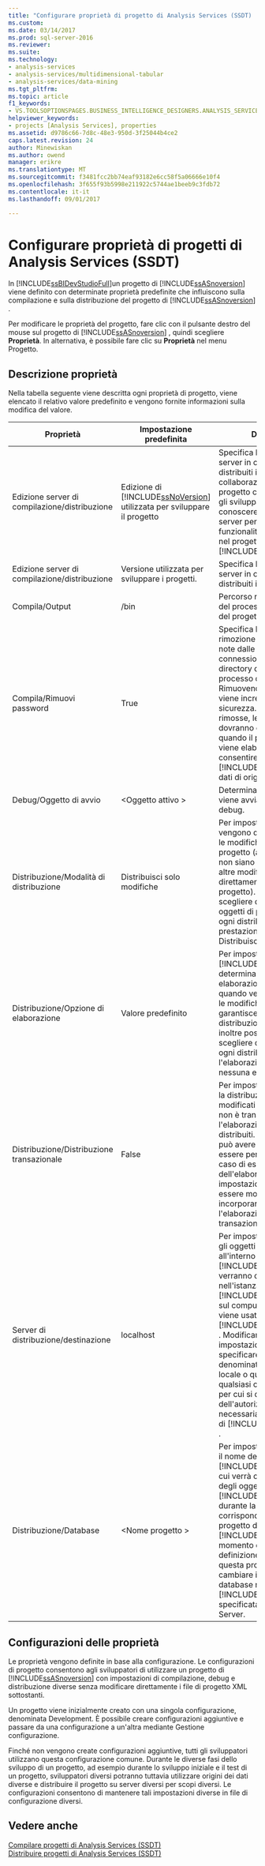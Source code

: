 ```yaml
---
title: "Configurare proprietà di progetto di Analysis Services (SSDT) | Documenti Microsoft"
ms.custom: 
ms.date: 03/14/2017
ms.prod: sql-server-2016
ms.reviewer: 
ms.suite: 
ms.technology:
- analysis-services
- analysis-services/multidimensional-tabular
- analysis-services/data-mining
ms.tgt_pltfrm: 
ms.topic: article
f1_keywords:
- VS.TOOLSOPTIONSPAGES.BUSINESS_INTELLIGENCE_DESIGNERS.ANALYSIS_SERVICES_DESIGNERS.GENERAL
helpviewer_keywords:
- projects [Analysis Services], properties
ms.assetid: d9786c66-7d8c-48e3-950d-3f25044b4ce2
caps.latest.revision: 24
author: Minewiskan
ms.author: owend
manager: erikre
ms.translationtype: MT
ms.sourcegitcommit: f3481fcc2bb74eaf93182e6cc58f5a06666e10f4
ms.openlocfilehash: 3f655f93b5998e211922c5744ae1beeb9c3fdb72
ms.contentlocale: it-it
ms.lasthandoff: 09/01/2017

---
```

# <a name="configure-analysis-services-project-properties-ssdt"></a>Configurare proprietà di progetti di Analysis Services (SSDT)
  In [!INCLUDE[ssBIDevStudioFull](../../includes/ssbidevstudiofull-md.md)]un progetto di [!INCLUDE[ssASnoversion](../../includes/ssasnoversion-md.md)] viene definito con determinate proprietà predefinite che influiscono sulla compilazione e sulla distribuzione del progetto di [!INCLUDE[ssASnoversion](../../includes/ssasnoversion-md.md)] .  
  
 Per modificare le proprietà del progetto, fare clic con il pulsante destro del mouse sul progetto di [!INCLUDE[ssASnoversion](../../includes/ssasnoversion-md.md)] , quindi scegliere **Proprietà**. In alternativa, è possibile fare clic su **Proprietà** nel menu Progetto.  
  
## <a name="property-description"></a>Descrizione proprietà  
 Nella tabella seguente viene descritta ogni proprietà di progetto, viene elencato il relativo valore predefinito e vengono fornite informazioni sulla modifica del valore.  
  
|Proprietà|Impostazione predefinita|Description|  
|--------------|---------------------|-----------------|  
|Edizione server di compilazione/distribuzione|Edizione di [!INCLUDE[ssNoVersion](../../includes/ssnoversion-md.md)] utilizzata per sviluppare il progetto|Specifica l'edizione del server in cui verranno distribuiti i progetti. In caso di collaborazione su un progetto con più sviluppatori, gli sviluppatori devono conoscere l'edizione del server per determinare le funzionalità da incorporare nel progetto di [!INCLUDE[ssASnoversion](../../includes/ssasnoversion-md.md)] .|  
|Edizione server di compilazione/distribuzione|Versione utilizzata per sviluppare i progetti.|Specifica la versione del server in cui verranno distribuiti i progetti.|  
|Compila/Output|/bin|Percorso relativo per l'output del processo di compilazione del progetto|  
|Compila/Rimuovi password|True|Specifica l'eventuale rimozione delle password note dalle stringhe di connessione scritte nella directory di output durante il processo di compilazione. Rimuovendo le password viene incrementato il livello di sicurezza. Se vengono rimosse, le password dovranno essere immesse quando il progetto distribuito viene elaborato per consentire l'accesso di [!INCLUDE[ssASnoversion](../../includes/ssasnoversion-md.md)] ai dati di origine.|  
|Debug/Oggetto di avvio|\<Oggetto attivo >|Determina l'oggetto che viene avviato all'avvio del debug.|  
|Distribuzione/Modalità di distribuzione|Distribuisci solo modifiche|Per impostazione predefinita, vengono distribuite soltanto le modifiche agli oggetti di progetto (a condizione che non siano state apportate altre modifiche agli oggetti direttamente all'esterno del progetto). È inoltre possibile scegliere di distribuire tutti gli oggetti di progetto durante ogni distribuzione. Per prestazioni ottimali, utilizzare Distribuisci solo modifiche.|  
|Distribuzione/Opzione di elaborazione|Valore predefinito|Per impostazione predefinita, [!INCLUDE[ssASnoversion](../../includes/ssasnoversion-md.md)] determina il tipo di elaborazione necessario quando vengono distribuite le modifiche agli oggetti. Ciò garantisce in genere tempi di distribuzione più rapidi. È inoltre possibile, tuttavia, scegliere di eseguire con ogni distribuzione l'elaborazione completa o nessuna elaborazione.|  
|Distribuzione/Distribuzione transazionale|False|Per impostazione predefinita, la distribuzione degli oggetti modificati o di tutti gli oggetti non è transazionale con l'elaborazione degli oggetti distribuiti. La distribuzione può avere esito positivo ed essere persistente anche in caso di esito negativo dell'elaborazione. Questa impostazione predefinita può essere modificata in modo da incorporare la distribuzione e l'elaborazione in una singola transazione.|  
|Server di distribuzione/destinazione|localhost|Per impostazione predefinita, gli oggetti di database all'interno del progetto di [!INCLUDE[ssASnoversion](../../includes/ssasnoversion-md.md)] verranno distribuiti nell'istanza predefinita di [!INCLUDE[ssASnoversion](../../includes/ssasnoversion-md.md)] sul computer locale su cui viene usato [!INCLUDE[ssBIDevStudioFull](../../includes/ssbidevstudiofull-md.md)] . Modificare questa impostazione predefinita per specificare un'istanza denominata sul computer locale o qualsiasi istanza su qualsiasi computer remoto per cui si dispone dell'autorizzazione necessaria per creare oggetti di [!INCLUDE[ssASnoversion](../../includes/ssasnoversion-md.md)] .|  
|Distribuzione/Database|\<Nome progetto >|Per impostazione predefinita, il nome del database di [!INCLUDE[ssASnoversion](../../includes/ssasnoversion-md.md)] in cui verrà creata un'istanza degli oggetti del progetto di [!INCLUDE[ssASnoversion](../../includes/ssasnoversion-md.md)] durante la distribuzione corrisponde al nome del progetto di [!INCLUDE[ssASnoversion](../../includes/ssasnoversion-md.md)] al momento della relativa definizione. Modificare questa proprietà per cambiare il nome del database nell'istanza di [!INCLUDE[ssASnoversion](../../includes/ssasnoversion-md.md)] specificata dalla proprietà Server.|  
  
## <a name="property-configurations"></a>Configurazioni delle proprietà  
 Le proprietà vengono definite in base alla configurazione. Le configurazioni di progetto consentono agli sviluppatori di utilizzare un progetto di [!INCLUDE[ssASnoversion](../../includes/ssasnoversion-md.md)] con impostazioni di compilazione, debug e distribuzione diverse senza modificare direttamente i file di progetto XML sottostanti.  
  
 Un progetto viene inizialmente creato con una singola configurazione, denominata Development. È possibile creare configurazioni aggiuntive e passare da una configurazione a un'altra mediante Gestione configurazione.  
  
 Finché non vengono create configurazioni aggiuntive, tutti gli sviluppatori utilizzano questa configurazione comune. Durante le diverse fasi dello sviluppo di un progetto, ad esempio durante lo sviluppo iniziale e il test di un progetto, sviluppatori diversi potranno tuttavia utilizzare origini dei dati diverse e distribuire il progetto su server diversi per scopi diversi. Le configurazioni consentono di mantenere tali impostazioni diverse in file di configurazione diversi.  
  
## <a name="see-also"></a>Vedere anche  
 [Compilare progetti di Analysis Services &#40;SSDT&#41;](../../analysis-services/multidimensional-models/build-analysis-services-projects-ssdt.md)   
 [Distribuire progetti di Analysis Services &#40;SSDT&#41;](../../analysis-services/multidimensional-models/deploy-analysis-services-projects-ssdt.md)  
  
  
